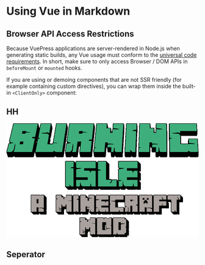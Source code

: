 # Using Vue in Markdown

## Browser API Access Restrictions

Because VuePress applications are server-rendered in Node.js when generating static builds, any Vue usage must conform to the [universal code requirements](https://ssr.vuejs.org/en/universal.html). In short, make sure to only access Browser / DOM APIs in `beforeMount` or `mounted` hooks.

If you are using or demoing components that are not SSR friendly (for example containing custom directives), you can wrap them inside the built-in `<ClientOnly>` component:

## HH
<img src="../../docs/.vuepress/public/images/hero.png">

<recipe-crafting slot_1="ink_sac" slot_4="glass_bottle" result="bottle_of_ink"/>

<Item name="glass_bottles"/>

## Seperator

